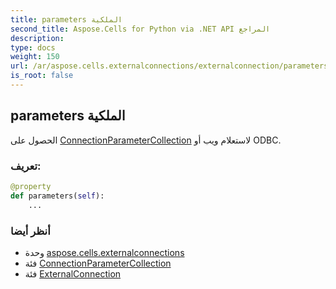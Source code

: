 ```yaml
---
title: parameters الملكية
second_title: Aspose.Cells for Python via .NET API المراجع
description:
type: docs
weight: 150
url: /ar/aspose.cells.externalconnections/externalconnection/parameters/
is_root: false
---
```

##  parameters الملكية

الحصول على [ConnectionParameterCollection](/cells/python-net/ar/aspose.cells.externalconnections/connectionparametercollection) لاستعلام ويب أو ODBC.
###  تعريف:
```python
@property
def parameters(self):
    ...
```

###  أنظر أيضا
* وحدة [aspose.cells.externalconnections](../../)
* فئة [ConnectionParameterCollection](/cells/python-net/ar/aspose.cells.externalconnections/connectionparametercollection)
* فئة [ExternalConnection](/cells/python-net/ar/aspose.cells.externalconnections/externalconnection)
